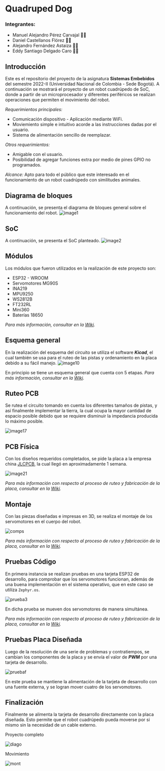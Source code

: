 #  Quadruped Dog
 ### Integrantes:
 * Manuel Alejandro Pérez Carvajal 🧑‍🔧
 * Daniel Castellanos Flórez 🧑‍💻
 * Alejandro Fernández Astaiza 🧑‍💼
 * Eddy Santiago Delgado Caro 🧑🔬

  ## Introducción
  Este es el repositorio del proyecto de la asignatura **Sistemas Embebidos** del semestre 2022-II (Universidad Nacional de Colombia - Sede Bogotá). A continuación se mostrará el proyecto de un robot cuadrúpedo de SoC, donde a partir de un microprocesador y diferentes periféricos se realizan operaciones que permiten el movimiento del robot.

  *Requerimientos principales:* 
  * Comunicación dispositivo - Aplicación mediante WiFi.
  * Moviemiento simple e intuitivo acorde a las instrucciones dadas por el usuario.
  * Sistema de alimentación sencillo de reemplazar.

  *Otros requerimientos:* 
  * Amigable con el usuario.
  * Posibilidad de agregar funciones extra por medio de pines GPIO no programados.

  *Alcance:* Apto para todo el público que este interesado en el funcionamiento de un robot cuadrúpedo con similitudes animales.

  ## Diagrama de bloques
  A continuación, se presenta el diagrama de bloques general sobre el funcionamiento del robot.
    ![image1](/multimedia/Imagenes/introduccion/diagramabloques2.png)
  ## SoC
  A continuación, se presenta el SoC planteado.
    ![image2](/multimedia/Imagenes/introduccion/SOC2.jpg)

  ## Módulos
  Los módulos que fueron utilizados en la realización de este proyecto son:
  * ESP32 - WROOM 
  * Servomotores MG90S
  * INA219
  * MPU9250 
  * WS2812B
  * FT232RL
  * Mini360
  * Baterías 18650

  *Para más información, consultar en la [Wiki](https://github.com/manperezca/quadruped-gas-detector/wiki/2.-M%C3%B3dulos).*

  ## Esquema general
  En la realización del esquema del circuito se utiliza el software ***Kicad***, el cual también se usa para el ruteo de las pistas y ordenamiento en la placa debido a su fácil manejo.
  ![image10](https://github.com/manperezca/quadruped-gas-detector/blob/main/multimedia/Imagenes/esquemas/Esquema%20general.png)

  En principio se tiene un esquema general que cuenta con 5 etapas.
  *Para más información, consultar en la [Wiki](https://github.com/manperezca/quadruped-gas-detector/wiki/3.-Dise%C3%B1o-PCB#dise%C3%B1o-del-esquema).*

  ## Ruteo PCB
  Se rutea el circuito tomando en cuenta los diferentes tamaños de pistas, y así finalmente implementar la tierra, la cual ocupa la mayor cantidad de espacio posible debido que se requiere disminuir la impedancia producida lo máximo posible.

  ![image17](https://github.com/manperezca/quadruped-gas-detector/blob/main/multimedia/Imagenes/pcb/ruteo%20capa%20superior.png)

  ## PCB Física
  Con los diseños requeridos completados, se pide la placa a la empresa china [JLCPCB](https://jlcpcb.com/), la cual llegó en aproximadamente 1 semana.

  ![image21](https://github.com/manperezca/quadruped-gas-detector/blob/main/multimedia/Imagenes/pcb/PCB%20delantera.jpg)

  *Para más información con respecto al proceso de ruteo y fabricación de la placa, consultar en la [Wiki](https://github.com/manperezca/quadruped-gas-detector/wiki/3.-Dise%C3%B1o-PCB#ruteo-y-dise%C3%B1o-de-pcb).*

  ## Montaje
  Con las piezas diseñadas e impresas en 3D, se realiza el montaje de los servomotores en el cuerpo del robot.

  ![comps](https://github.com/manperezca/quadruped-gas-detector/blob/main/multimedia/Imagenes/montaje/completo%20superior.jpg)

  *Para más información con respecto al proceso de ruteo y fabricación de la placa, consultar en la [Wiki](https://github.com/manperezca/quadruped/wiki/5.-Montaje#montaje).*

  ## Pruebas Código
  En primera instancia se realizan pruebas en una tarjeta ESP32 de desarrollo, para comprobar que los servomotores funcionan, además de una buena implementación en el sistema operativo, que en este caso se utiliza `Zephyr.os`.

  ![prueba3](https://github.com/manperezca/quadruped-gas-detector/blob/main/multimedia/Pruebas/prueba3.gif)

  En dicha prueba se mueven dos servomotores de manera simultánea.

  *Para más información con respecto al proceso de ruteo y fabricación de la placa, consultar en la [Wiki](https://github.com/manperezca/quadruped/wiki/6.-Pruebas-preliminares#dos-servos-con-movimiento-suavizado).*

  ## Pruebas Placa Diseñada
  Luego de la resolución de una serie de problemas y contratiempos, se cambian los componentes de la placa y se envía el valor de ***PWM*** por una tarjeta de desarrollo. 

  ![pruebaf](https://github.com/manperezca/quadruped/blob/main/multimedia/Pruebas/pruebafinal.gif)

  En este prueba se mantiene la alimentación de la tarjeta de desarrollo con una fuente externa, y se logran mover cuatro de los servomotores.

  ## Finalización
  Finalmente se alimenta la tarjeta de desarrollo directamente con la placa diseñada. Esto permite que el robot cuadrúpedo pueda moverse por si mismo sin la necesidad de un cable externo.

  Proyecto completo

  ![diago](https://github.com/manperezca/quadruped/blob/main/multimedia/Imagenes/finalizacion/isometrica.png)

  Movimiento

  ![mont](https://github.com/manperezca/quadruped/blob/main/multimedia/Pruebas/movimiento-completo.gif)